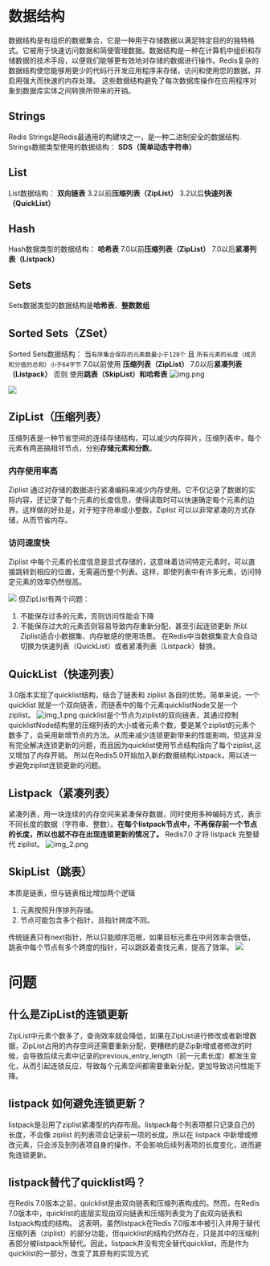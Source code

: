 # 数据结构
数据结构是有组织的数据集合，它是一种用于存储数据以满足特定目的的独特格式。它被用于快速访问数据和简便管理数据。数据结构是一种在计算机中组织和存储数据的技术手段，以便我们能够更有效地对存储的数据进行操作。Redis复杂的数据结构使您能够用更少的代码行开发应用程序来存储，访问和使用您的数据，并启用强大而快速的内存处理。
这些数据结构避免了每次数据库操作在应用程序对象到数据库实体之间转换所带来的开销。


## Strings
Redis Strings是Redis最通用的构建块之一，是一种二进制安全的数据结构.
Strings数据类型使用的数据结构：
**SDS（简单动态字符串）**

## List

List数据结构：
**双向链表**
3.2以前**压缩列表（ZipList）**
3.2以后**快速列表（QuickList）**

## Hash
Hash数据类型的数据结构：
**哈希表**
7.0以前**压缩列表（ZipList）**
7.0以后**紧凑列表（Listpack）**

## Sets
Sets数据类型的数据结构是**哈希表**、**整数数组**

## Sorted Sets（ZSet）
Sorted Sets数据结构：
当`有序集合保存的元素数量小于128个` 且 `所有元素的长度（成员和分值的总和）小于64字节`
7.0以前使用 **压缩列表（ZipList）**
7.0以后**紧凑列表（Listpack）**
否则
使用**跳表（SkipList）**和**哈希表**
![img.png](img.png)

![](img/Redis数据类型-数据结构映射关系.jpg)
## ZipList（压缩列表）
压缩列表是一种节省空间的连续存储结构，可以减少内存碎片，压缩列表中，每个元素有两恶搞相邻节点，分别**存储元素和分数**。
### 内存使用率高
Ziplist 通过对存储的数据进行紧凑编码来减少内存使用。它不仅记录了数据的实际内容，还记录了每个元素的长度信息，使得读取时可以快速确定每个元素的边界。这样做的好处是，对于短字符串或小整数，Ziplist 可以以非常紧凑的方式存储，从而节省内存。
### 访问速度快
Ziplist 中每个元素的长度信息是显式存储的，这意味着访问特定元素时，可以直接跳转到相应的位置，无需遍历整个列表。这样，即使列表中有许多元素，访问特定元素的效率仍然很高。

![](img/压缩列表.jpg)
但ZipList有两个问题：
1. 不能保存过多的元素，否则访问性能会下降
2. 不能保存过大的元素否则容易导致内存重新分配，甚至引起连锁更新
所以Ziplist适合小数据集、内存敏感的使用场景。
在Redis中当数据集变大会自动切换为快速列表（QuickList）或者紧凑列表（Listpack）替换。


## QuickList（快速列表）
3.0版本实现了quicklist结构，结合了链表和 ziplist 各自的优势。简单来说，一个 quicklist 就是一个双向链表，而链表中的每个元素quicklistNode又是一个 ziplist。
![img_1.png](img_1.png)
quicklist是个节点为ziplist的双向链表，其通过控制quicklistNode结构里的压缩列表的大小或者元素个数，要是某个ziplist的元素个数多了，会采用新增节点的方法。从而来减少连锁更新带来的性能影响，但这并没有完全解决连锁更新的问题，而且因为quicklist使用节点结构指向了每个ziplist,这又增加了内存开销。
所以在Redis5.0开始加入新的数据结构Listpack，用以进一步避免ziplist连锁更新的问题。


## Listpack（紧凑列表）
紧凑列表，用一块连续的内存空间来紧凑保存数据，同时使用多种编码方式，表示不同长度的数据（字符串、整数）。**在每个listpack节点中，不再保存前一个节点的长度，所以也就不存在出现连锁更新的情况了。**
Redis7.0 才将 listpack 完整替代 ziplist。
![img_2.png](img_2.png)


## SkipList（跳表）
本质是链表，但与链表相比增加两个逻辑
1. 元素按照升序排列存储。
2. 节点可能包含多个指针，且指针跨度不同。

传统链表只有next指针，所以只能顺序范根，如果目标元素在中间效率会很低，跳表中每个节点有多个跨度的指针，可以跳跃着查找元素，提高了效率。
![](img/跳表.jpg)


# 问题
## 什么是ZipList的连锁更新
ZipList中元素个数多了，查询效率就会降低，如果在ZipList进行修改或者新增数据，ZipList占用的内存空间还需要重新分配，更糟糕的是Zip新增或者修改的时候，会导致后续元素中记录的previous_entry_length（前一元素长度）都发生变化，从而引起连锁反应，导致每个元素空间都需要重新分配，更加导致访问性能下降。

## listpack 如何避免连锁更新？
listpack是沿用了ziplist紧凑型的内存布局。listpack每个列表项都只记录自己的长度，不会像 ziplist 的列表项会记录前一项的长度。所以在 listpack 中新增或修改元素，只会涉及到列表项自身的操作，不会影响后续列表项的长度变化，进而避免连锁更新。

## listpack替代了quicklist吗？
在Redis 7.0版本之前，quicklist是由双向链表和压缩列表构成的。然而，在Redis 7.0版本中，quicklist的底层实现由双向链表和压缩列表变为了由双向链表和listpack构成的结构。
这表明，虽然listpack在Redis 7.0版本中被引入并用于替代压缩列表（ziplist）的部分功能，但quicklist的结构仍然存在，只是其中的压缩列表部分被listpack所替代。因此，listpack并没有完全替代quicklist，而是作为quicklist的一部分，改变了其原有的实现方式‌

